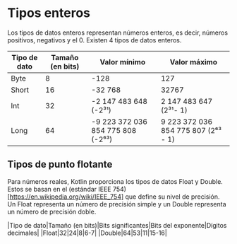 # Tipos enteros

Los tipos de datos enteros representan números enteros, es decir, números positivos, negativos y el 0.
Existen 4 tipos de datos enteros.

|Tipo de dato|Tamaño (en bits)|Valor mínimo|Valor máximo|
|-|-|-|-|
|Byte|8|-128|127|
|Short|16|-32 768|32767|
|Int|32|-2 147 483 648 (-2³¹)|2 147 483 647 (2³¹- 1)|
|Long|64|-9 223 372 036 854 775 808 (-2⁶³)|9 223 372 036 854 775 807 (2⁶³ - 1)|

## Tipos de punto flotante

Para números reales, Kotlin proporciona los tipos de datos Float y Double.
Estos se basan en el (estándar IEEE 754)[https://en.wikipedia.org/wiki/IEEE_754] que define su nivel de precisión.
Un Float representa un número de precisión simple y un Double representa un número de precisión doble.

|Tipo de dato|Tamaño (en bits)|Bits significantes|Bits del exponente|Dígitos decimales|
|Float|32|24|8|6-7|
|Double|64|53|11|15-16|




